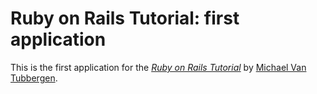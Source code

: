 # Ruby on Rails Tutorial: first application

This is the first application for the
[*Ruby on Rails Tutorial*](http://railstutorial.org/)
by [Michael Van Tubbergen](http://reddit.com/).
